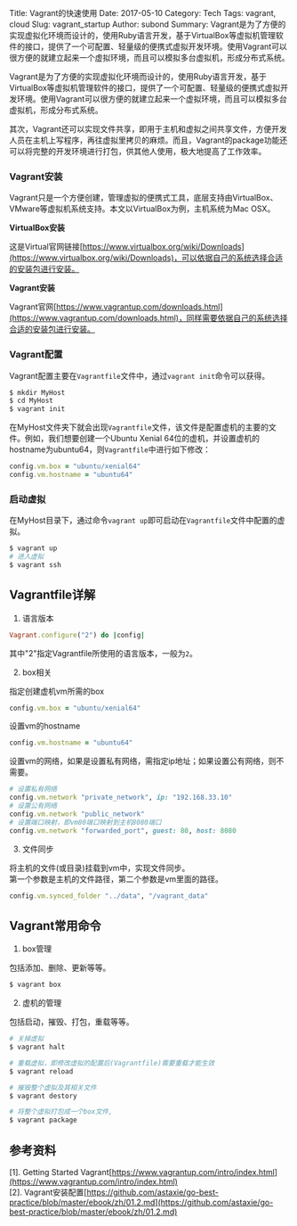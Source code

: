 Title: Vagrant的快速使用
Date: 2017-05-10
Category: Tech
Tags: vagrant, cloud
Slug: vagrant_startup
Author: subond
Summary: Vagrant是为了方便的实现虚拟化环境而设计的，使用Ruby语言开发，基于VirtualBox等虚拟机管理软件的接口，提供了一个可配置、轻量级的便携式虚拟开发环境。使用Vagrant可以很方便的就建立起来一个虚拟环境，而且可以模拟多台虚拟机，形成分布式系统。

Vagrant是为了方便的实现虚拟化环境而设计的，使用Ruby语言开发，基于VirtualBox等虚拟机管理软件的接口，提供了一个可配置、轻量级的便携式虚拟开发环境。使用Vagrant可以很方便的就建立起来一个虚拟环境，而且可以模拟多台虚拟机，形成分布式系统。

其次，Vagrant还可以实现文件共享，即用于主机和虚拟之间共享文件，方便开发人员在主机上写程序，再往虚拟里拷贝的麻烦。而且，Vagrant的package功能还可以将完整的开发环境进行打包，供其他人使用，极大地提高了工作效率。

### Vagrant安装

Vagrant只是一个方便创建，管理虚拟的便携式工具，底层支持由VirtualBox、VMware等虚拟机系统支持。本文以VirtualBox为例，主机系统为Mac OSX。

**VirtualBox安装**

这是Virtual官网链接[https://www.virtualbox.org/wiki/Downloads](https://www.virtualbox.org/wiki/Downloads)，可以依据自己的系统选择合适的安装包进行安装。

**Vagrant安装**

Vagrant官网[https://www.vagrantup.com/downloads.html](https://www.vagrantup.com/downloads.html)，同样需要依据自己的系统选择合适的安装包进行安装。

### Vagrant配置

Vagrant配置主要在`Vagrantfile`文件中，通过`vagrant init`命令可以获得。

```sh
$ mkdir MyHost
$ cd MyHost
$ vagrant init
```

在MyHost文件夹下就会出现`Vagrantfile`文件，该文件是配置虚机的主要的文件。例如，我们想要创建一个Ubuntu Xenial 64位的虚机，并设置虚机的hostname为ubuntu64，则`Vagrantfile`中进行如下修改：

```Ruby
config.vm.box = "ubuntu/xenial64"
config.vm.hostname = "ubuntu64"
```

### 启动虚拟

在MyHost目录下，通过命令`vagrant up`即可启动在`Vagrantfile`文件中配置的虚拟。

```sh
$ vagrant up
# 进入虚拟
$ vagrant ssh
```

## Vagrantfile详解

1. 语言版本

  ```Ruby
  Vagrant.configure("2") do |config|
  ```
  其中"2"指定Vagrantfile所使用的语言版本，一般为`2`。

2. box相关

  指定创建虚机vm所需的box

  ```Ruby
  config.vm.box = "ubuntu/xenial64"
  ```

  设置vm的hostname

  ```Ruby
  config.vm.hostname = "ubuntu64"
  ```

  设置vm的网络，如果是设置私有网络，需指定ip地址；如果设置公有网络，则不需要。

  ```Ruby
  # 设置私有网络
  config.vm.network "private_network", ip: "192.168.33.10"
  # 设置公有网络
  config.vm.network "public_network"
  # 设置端口映射，即vm80端口映射到主机8080端口
  config.vm.network "forwarded_port", guest: 80, host: 8080
  ```
3. 文件同步

  将主机的文件(或目录)挂载到vm中，实现文件同步。  
  第一个参数是主机的文件路径，第二个参数是vm里面的路径。

  ```Ruby
  config.vm.synced_folder "../data", "/vagrant_data"
  ```

## Vagrant常用命令

1. box管理

  包括添加、删除、更新等等。

  ```sh
  $ vagrant box
  ```

2. 虚机的管理

包括启动，摧毁、打包，重载等等。

```sh
# 关掉虚拟
$ vagrant halt

# 重载虚拟，即修改虚拟的配置后(Vagrantfile)需要重载才能生效
$ vagrant reload

# 摧毁整个虚拟及其相关文件
$ vagrant destory

# 将整个虚拟打包成一个box文件,
$ vagrant package
```

## 参考资料

[1]. Getting Started Vagrant[https://www.vagrantup.com/intro/index.html](https://www.vagrantup.com/intro/index.html)  
[2]. Vagrant安装配置[https://github.com/astaxie/go-best-practice/blob/master/ebook/zh/01.2.md](https://github.com/astaxie/go-best-practice/blob/master/ebook/zh/01.2.md)  

